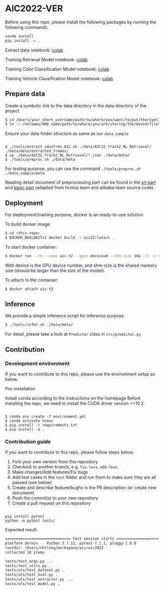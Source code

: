 # AIC2022-VER

Before using this repo, please install the following packages by running the following commands:

```bash
conda install
pip install -e .
```

Extract data notebook: [colab](https://colab.research.google.com/drive/18Jmz-e4AvH1QAG_WVZqjlT3XgnPcWOMY)

Training Retrieval Model notebook: [colab](https://colab.research.google.com/drive/1o5g9fUndIFmHr-DYKczXq9q_-aiLQh-P)

Training Color Classification Model notebook: [colab](https://colab.research.google.com/drive/1KyywJ-nWrT-S8uRFfupinbpfltH0F7aA)

Training Vehicle Classification Model notebook: [colab](https://colab.research.google.com/drive/13eBvCeHoHKwTcoC9pXRQv9m_zmX0PFP5)

## Prepare data

Create a symbolic link to the data directory in the data directory of the project.

<!-- MAC OSX FAQ https://discussions.apple.com/thread/7423765 -->

```bash
$ cd /Users/your_short_username/path/to/where/you/want/to/put/the/symlink
$ ln -s /Volumes/HDD_name/path/to/where/you/are/storing/the/moved/files    symbolic_link_name_you_want_to_use
```

Ensure your data folder structure as same as our `data_sample`

```

$ ./tools/extract_vdo2frms_AIC.sh ./data/AIC22_Track2_NL_Retrieval/ ./data/meta/extracted_frames/
$ cp ./data/AIC22_Track2_NL_Retrieval/*.json ./data/meta/
$ ./tools/preproc.sh ./data/meta

```

For testing purpose, you can use the command `./tools/preproc.sh ./data_sample/meta`

Reading detail document of preprocessing part can be found in the [srl part](external/extraction/README.md) and [basic part](scripts/data/README.md) (adapted from hcmus team and alibaba team source code).

## Deployment

For deployment/training purpose, docker is an ready-to-use solution.

To build docker image:

```bash
$ cd <this-repo>
$ DOCKER_BUILDKIT=1 docker build -t aic22:latest .
```

To start docker container:

```bash
$ docker run --rm --name aic-t2 --gpus device=0 --shm-size 16G -it -v $(pwd)/:/home/workspace/src/ aic22:latest /bin/bash
```

With device is the GPU device number, and shm-size is the shared memory size (should be larger than the size of the model).

To attach to the container:

```bash
$ docker attach aic-t2
```

## Inference

We provide a simple inference script for inference purpose.

```bash
$ ./tools/infer.sh ./data/meta/
```

For detail, please take a look at `Predictor` class in `src/predictor.py`

## Contribution

### Development environment

If you want to contribute to this repo, please use the environment setup as below.

Pre-installation

Install conda according to the instructions on the homepage
Before installing the repo, we need to install the CUDA driver version >=10.2.

```

$ conda env create -f environment.yml
$ conda activate hcmus
$ pip install -r requirements.txt
$ pip install -e .

```

### Contribution guide

If you want to contribute to this repo, please follow steps below:

1. Fork your own version from this repository
1. Checkout to another branch, e.g. `fix-loss`, `add-feat`.
1. Make changes/Add features/Fix bugs
1. Add test cases in the `test` folder and run them to make sure they are all passed (see below)
1. Create and describe feature/bugfix in the PR description (or create new document)
1. Push the commit(s) to your own repository
1. Create a pull request on this repository

```

pip install pytest
python -m pytest tests/

```

Expected result:

```bash
============================== test session starts ===============================
platform darwin -- Python 3.7.12, pytest-7.1.1, pluggy-1.0.0
rootdir: /Users/nhtlong/workspace/aic/aic2022
collected 10 items

tests/test_args.py ...                                                     [ 30%]
tests/test_utils.py .                                                      [ 40%]
tests/uts/test_dataset.py .                                                [ 50%]
tests/uts/test_eval.py .                                                   [ 60%]
tests/uts/test_extractor.py ...                                            [ 90%]
tests/uts/test_model.py .                                                  [100%]
```
